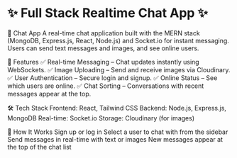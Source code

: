 # ✨ Full Stack Realtime Chat App ✨


📩 Chat App
A real-time chat application built with the MERN stack (MongoDB, Express.js, React, Node.js) and Socket.io for instant messaging. Users can send text messages and images, and see online users.

🚀 Features
✅ Real-time Messaging – Chat updates instantly using WebSockets.
✅ Image Uploading – Send and receive images via Cloudinary.
✅ User Authentication – Secure login and signup.
✅ Online Status – See which users are online.
✅ Chat Sorting – Conversations with recent messages appear at the top.

🛠 Tech Stack
Frontend: React, Tailwind CSS
Backend: Node.js, Express.js, MongoDB
Real-time: Socket.io
Storage: Cloudinary (for images)

🎯 How It Works
Sign up or log in
Select a user to chat with from the sidebar
Send messages in real-time with text or images
New messages appear at the top of the chat list